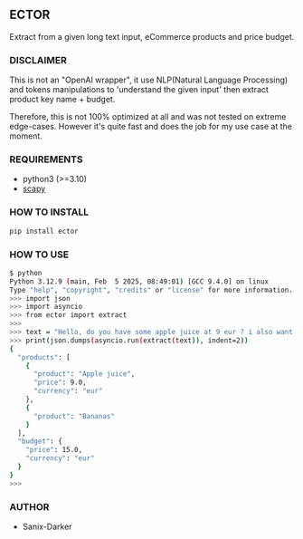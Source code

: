 ## ECTOR

Extract from a given long text input, eCommerce products and price budget.

### DISCLAIMER

This is not an "OpenAI wrapper", it use NLP(Natural Language Processing)
and tokens manipulations to 'understand the given input' then extract product
key name + budget.

Therefore, this is not 100% optimized at all and was not tested on extreme edge-cases.
However it's quite fast and does the job for my use case at the moment.

### REQUIREMENTS

- python3 (>=3.10)
- [scapy](https://pypi.org/project/spacy/)

### HOW TO INSTALL

```bash
pip install ector
```

### HOW TO USE

```bash
$ python
Python 3.12.9 (main, Feb  5 2025, 08:49:01) [GCC 9.4.0] on linux
Type "help", "copyright", "credits" or "license" for more information.
>>> import json
>>> import asyncio
>>> from ector import extract
>>>
>>> text = "Hello, do you have some apple juice at 9 eur ? i also want bananas, but i only have 15 eur"
>>> print(json.dumps(asyncio.run(extract(text)), indent=2))
{
  "products": [
    {
      "product": "Apple juice",
      "price": 9.0,
      "currency": "eur"
    },
    {
      "product": "Bananas"
    }
  ],
  "budget": {
    "price": 15.0,
    "currency": "eur"
  }
}
>>>
```

### AUTHOR

- Sanix-Darker
